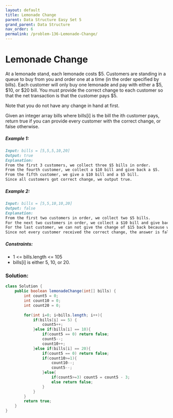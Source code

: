 ```yaml
---
layout: default
title: Lemonade Change
parent: Data Structure Easy Set 5
grand_parent: Data Structure
nav_order: 6
permalink: /problem-136-Lemonade-Change/
---
```

# Lemonade Change
At a lemonade stand, each lemonade costs $5. Customers are standing in a queue to buy from you and order one at a time (in the order specified by bills). Each customer will only buy one lemonade and pay with either a $5, $10, or $20 bill. You must provide the correct change to each customer so that the net transaction is that the customer pays $5.

Note that you do not have any change in hand at first.

Given an integer array bills where bills[i] is the bill the ith customer pays, return true if you can provide every customer with the correct change, or false otherwise.

##### Example 1:
```markdown
Input: bills = [5,5,5,10,20]
Output: true
Explanation:
From the first 3 customers, we collect three $5 bills in order.
From the fourth customer, we collect a $10 bill and give back a $5.
From the fifth customer, we give a $10 bill and a $5 bill.
Since all customers got correct change, we output true.
```
##### Example 2:
```markdown
Input: bills = [5,5,10,10,20]
Output: false
Explanation:
From the first two customers in order, we collect two $5 bills.
For the next two customers in order, we collect a $10 bill and give back a $5 bill.
For the last customer, we can not give the change of $15 back because we only have two $10 bills.
Since not every customer received the correct change, the answer is false.
```
##### Constraints:
* 1 <= bills.length <= 105
* bills[i] is either 5, 10, or 20.

### Solution:
```java
class Solution {
    public boolean lemonadeChange(int[] bills) {
        int count5 = 0;
        int count10 = 0;
        int count20 = 0;
        
        for(int i=0; i<bills.length; i++){
            if(bills[i] == 5) {
                count5++;
            }else if(bills[i] == 10){
                if(count5 == 0) return false;
                count5--;
                count10++;
            }else if(bills[i] == 20){
                if(count5 == 0) return false;
                if(count10>=1){
                    count10--;
                    count5--;
                }else{
                    if(count5>=3) count5 = count5 - 3;
                    else return false;
                }
            }
        }
        return true;
    }
}
```